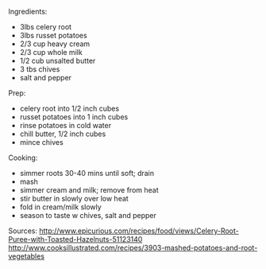 Ingredients:
+ 3lbs celery root
+ 3lbs russet potatoes
+ 2/3 cup heavy cream
+ 2/3 cup whole milk
+ 1/2 cub unsalted butter
+ 3 tbs chives
+ salt and pepper

Prep:
+ celery root into 1/2 inch cubes
+ russet potatoes into 1 inch cubes
+ rinse potatoes in cold water
+ chill butter, 1/2 inch cubes
+ mince chives

Cooking:
+ simmer roots 30-40 mins until soft; drain
+ mash
+ simmer cream and milk; remove from heat
+ stir butter in slowly over low heat
+ fold in cream/milk slowly
+ season to taste w chives, salt and pepper

Sources:
http://www.epicurious.com/recipes/food/views/Celery-Root-Puree-with-Toasted-Hazelnuts-51123140
http://www.cooksillustrated.com/recipes/3903-mashed-potatoes-and-root-vegetables